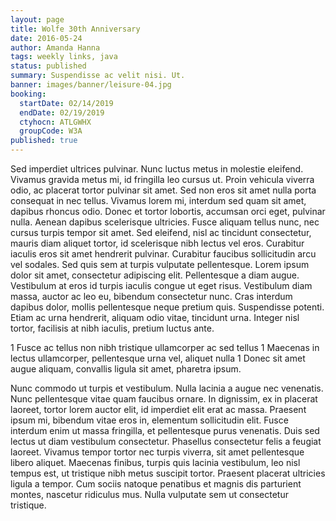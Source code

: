 ```yaml
---
layout: page
title: Wolfe 30th Anniversary
date: 2016-05-24
author: Amanda Hanna
tags: weekly links, java
status: published
summary: Suspendisse ac velit nisi. Ut.
banner: images/banner/leisure-04.jpg
booking:
  startDate: 02/14/2019
  endDate: 02/19/2019
  ctyhocn: ATLGWHX
  groupCode: W3A
published: true
---
```

Sed imperdiet ultrices pulvinar. Nunc luctus metus in molestie eleifend. Vivamus gravida metus mi, id fringilla leo cursus ut. Proin vehicula viverra odio, ac placerat tortor pulvinar sit amet. Sed non eros sit amet nulla porta consequat in nec tellus. Vivamus lorem mi, interdum sed quam sit amet, dapibus rhoncus odio. Donec et tortor lobortis, accumsan orci eget, pulvinar nulla. Aenean dapibus scelerisque ultricies. Fusce aliquam tellus nunc, nec cursus turpis tempor sit amet. Sed eleifend, nisl ac tincidunt consectetur, mauris diam aliquet tortor, id scelerisque nibh lectus vel eros. Curabitur iaculis eros sit amet hendrerit pulvinar.
Curabitur faucibus sollicitudin arcu vel sodales. Sed quis sem at turpis vulputate pellentesque. Lorem ipsum dolor sit amet, consectetur adipiscing elit. Pellentesque a diam augue. Vestibulum at eros id turpis iaculis congue ut eget risus. Vestibulum diam massa, auctor ac leo eu, bibendum consectetur nunc. Cras interdum dapibus dolor, mollis pellentesque neque pretium quis. Suspendisse potenti. Etiam ac urna hendrerit, aliquam odio vitae, tincidunt urna. Integer nisl tortor, facilisis at nibh iaculis, pretium luctus ante.

1 Fusce ac tellus non nibh tristique ullamcorper ac sed tellus
1 Maecenas in lectus ullamcorper, pellentesque urna vel, aliquet nulla
1 Donec sit amet augue aliquam, convallis ligula sit amet, pharetra ipsum.

Nunc commodo ut turpis et vestibulum. Nulla lacinia a augue nec venenatis. Nunc pellentesque vitae quam faucibus ornare. In dignissim, ex in placerat laoreet, tortor lorem auctor elit, id imperdiet elit erat ac massa. Praesent ipsum mi, bibendum vitae eros in, elementum sollicitudin elit. Fusce interdum enim ut massa fringilla, et pellentesque purus venenatis. Duis sed lectus ut diam vestibulum consectetur. Phasellus consectetur felis a feugiat laoreet. Vivamus tempor tortor nec turpis viverra, sit amet pellentesque libero aliquet. Maecenas finibus, turpis quis lacinia vestibulum, leo nisl tempus est, ut tristique nibh metus suscipit tortor. Praesent placerat ultricies ligula a tempor. Cum sociis natoque penatibus et magnis dis parturient montes, nascetur ridiculus mus. Nulla vulputate sem ut consectetur tristique.
